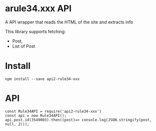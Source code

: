 # arule34.xxx API
A API wrapper that reads the HTML of the site and extracts info

This library supports fetching:
- Post, 
- List of Post

# Install
``` npm install --save api2-rule34-xxx ```

# API
```
const Rule34API = require('api2-rule34-xxx') 
const api = new Rule34API();
api.post.id(3549003).then((post)=> console.log(JSON.stringify(post, null, 2)));
```
